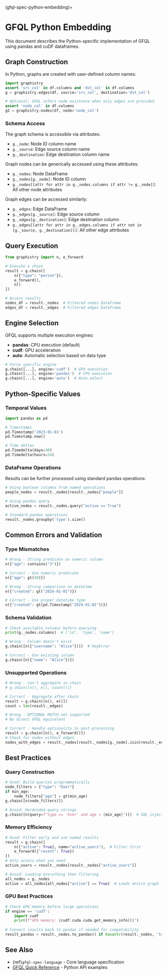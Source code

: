 (gfql-spec-python-embedding)=

# GFQL Python Embedding

This document describes the Python-specific implementation of GFQL using pandas and cuDF dataframes.

## Graph Construction

In Python, graphs are created with user-defined column names:

```python
import graphistry
assert 'src_col' in df.columns and 'dst_col' in df.columns
g = graphistry.edges(df, source='src_col', destination='dst_col')

# Optional; GFQL infers node existence when only edges are provided
assert 'node_col' in df.columns
g2 = graphistry.nodes(df, node='node_col')
```

### Schema Access

The graph schema is accessible via attributes:
- `g._node`: Node ID column name
- `g._source`: Edge source column name  
- `g._destination`: Edge destination column name

Graph nodes can be generically accessed using these attributes:
- `g._nodes`: Node DataFrame
- `g._nodes[g._node]`: Node ID column
- `g._nodes[[attr for attr in g._nodes.columns if attr != g._node]]`: All other node attributes

Graph edges can be accessed similarly:
- `g._edges`: Edge DataFrame
- `g._edges[g._source]`: Edge source column
- `g._edges[g._destination]`: Edge destination column
- `g._edges[[attr for attr in g._edges.columns if attr not in [g._source, g._destination]]]`: All other edge attributes

## Query Execution

```python
from graphistry import n, e_forward

# Execute a chain
result = g.chain([
    n({"type": "person"}),
    e_forward(),
    n()
])

# Access results
nodes_df = result._nodes  # Filtered nodes DataFrame
edges_df = result._edges  # Filtered edges DataFrame
```

## Engine Selection

GFQL supports multiple execution engines:

- **pandas**: CPU execution (default)
- **cudf**: GPU acceleration
- **auto**: Automatic selection based on data type

```python
# Force specific engine
g.chain([...], engine='cudf')  # GPU execution
g.chain([...], engine='pandas')  # CPU execution
g.chain([...], engine='auto')  # Auto-select
```

## Python-Specific Values

### Temporal Values

```python
import pandas as pd

# Timestamps
pd.Timestamp('2023-01-01')
pd.Timestamp.now()

# Time deltas
pd.Timedelta(days=30)
pd.Timedelta(hours=24)
```

### DataFrame Operations

Results can be further processed using standard pandas operations:

```python
# Using boolean columns from named operations
people_nodes = result._nodes[result._nodes["people"]]

# Using pandas query
active_nodes = result._nodes.query("active == True")

# Standard pandas operations
result._nodes.groupby('type').size()
```

## Common Errors and Validation

### Type Mismatches

```python
# Wrong - String predicate on numeric column
n({"age": contains("3")})

# Correct - Use numeric predicate
n({"age": gt(30)})

# Wrong - String comparison on datetime
n({"created": gt("2024-01-01")})

# Correct - Use proper datetime type
n({"created": gt(pd.Timestamp("2024-01-01"))})
```

### Schema Validation

```python
# Check available columns before querying
print(g._nodes.columns)  # ['id', 'type', 'name']

# Wrong - Column doesn't exist
g.chain([n({"username": "Alice"})])  # KeyError

# Correct - Use existing column
g.chain([n({"name": "Alice"})])
```

### Unsupported Operations

```python
# Wrong - Can't aggregate in chain
# g.chain([n(), e(), count()])

# Correct - Aggregate after chain
result = g.chain([n(), e()])
count = len(result._edges)

# Wrong - OPTIONAL MATCH not supported
# No direct GFQL equivalent

# Correct - Handle optionality in post-processing
result = g.chain([n(), e_forward()])
# Check for nodes without edges
nodes_with_edges = result._nodes[result._nodes[g._node].isin(result._edges[g._source])]
```

## Best Practices

### Query Construction
```python
# Good: Build queries programmatically
node_filters = {"type": "User"}
if min_age:
    node_filters["age"] = gt(min_age)
g.chain([n(node_filters)])

# Avoid: Hardcoded query strings
g.chain([n(query=f"type == 'User' and age > {min_age}")])  # SQL injection risk
```

### Memory Efficiency
```python
# Good: Filter early and use named results
result = g.chain([
    n({"active": True}, name="active_users"),  # Filter first
    e_forward({"recent": True})
])
# Only access what you need
active_users = result._nodes[result._nodes["active_users"]]

# Avoid: Loading everything then filtering
all_nodes = g._nodes
active = all_nodes[all_nodes["active"] == True]  # Loads entire graph
```

### GPU Best Practices
```python
# Check GPU memory before large operations
if engine == 'cudf':
    import cudf
    print(f"GPU memory: {cudf.cuda.cuda.get_memory_info()}")
    
# Convert results back to pandas if needed for compatibility
result_pandas = result._nodes.to_pandas() if hasattr(result._nodes, 'to_pandas') else result._nodes
```

## See Also

- {ref}`gfql-spec-language` - Core language specification
- [GFQL Quick Reference](../quick.rst) - Python API examples